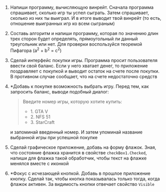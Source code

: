 1. Напиши программу, вычисляющую винрейт. 
Сначала программа спрашивает, сколько игр ты успел сыграть. Затем спрашивает, сколько из них ты выиграл. И в итоге выводит твой винрейт (то есть, отношение выигранных игр ко всем сыграным)

2. Составь алгоритм и напиши программу, которая по значению длин трех сторон будет определять, прямоугольный ли данный треугольник или нет. Для проверки воспользуйся теоремой Пифагора (a<sup>2</sup> + b<sup>2</sup> = c<sup>2</sup>)

3. Сделай интерфейс покупки игры. Программа просит пользователя ввести свой баланс. Если у него хватает денег, то приложение поздравляет с покупкой и выводит остаток на счете после покупки. В противном случае сообщает, что на счете недостаточно средств

4. \*Добавь к покупке возможность выбрать игру. Перед тем, как запросить баланс, выводи подобный диалог:
    > Введите номер игры, которую хотите купить:
    > * 1\. GTA V
    > * 2\. NFS 51
    > * 3\. StarCraft
    
    и запоминай введенный номер. И затем упоминай название выбранной игры при успешной покупке

5. Сделай графическое приложение, добавь на форму  флажок. Зная, что состояние флажка хранится в свойстве `checkBox1.Checked`, напиши для флажка такой обработчик, чтобы текст на флажке менялся вместе с иконкой

6. \*Фокус с исчезающей кнопкой. Добавь в прошлое приложение кнопку. Сделай так, чтобы кнопка показывалась только тогда, когда флажок активен. За видимость кнопки отвечает свойство `Visible`
